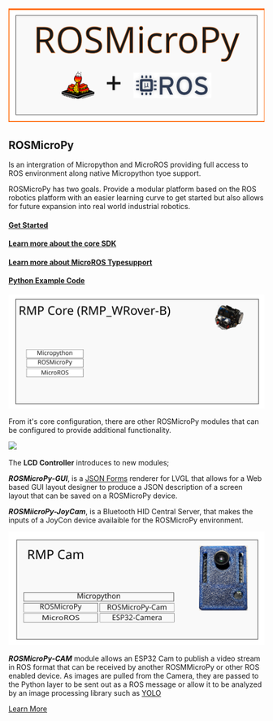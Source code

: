 ![](docs/images/ROSMicroPyHeader.svg)

## ROSMicroPy
Is an intergration of Micropython and MicroROS 
providing full access to ROS environment along native Micropython tyoe support.

ROSMicroPy has two goals.
Provide a modular platform based on the ROS robotics platform with an easier learning curve to get started but also allows for future expansion into real world industrial robotics. 


#### [Get Started](docs/LearnMore.md)
#### [Learn more about the core SDK](docs/rosmicropy-sdk/README.md)
#### [Learn more about MicroROS Typesupport](docs/rosmicropy-sdk/docs/mp_uros_dataTypeParser.md)
#### [Python Example Code](./python_example_code/README.md)

![](docs/images/RMP_CoreStack.svg)

From it's core configuration, there are other ROSMicroPy modules that can be configured to provide additional functionality. 

![](docs/images/RMP_LCD_Stack.svg)

The **LCD Controller** introduces to new modules;

***ROSMicroPy-GUI***, is a [JSON Forms](https://jsonforms.io/) renderer for LVGL that allows for a Web based GUI layout designer to produce a JSON description of a screen layout that can be saved on a ROSMicroPy device.

***ROSMiicroPy-JoyCam***, is a Bluetooth HID Central Server, that makes the inputs of a JoyCon device availaible for the ROSMicroPy environment. 

![](docs/images/RMP_Cam_Stack.svg)

***ROSMicroPy-CAM*** module allows an ESP32 Cam to publish a video stream in ROS format that can be received by another ROSMMicroPy or other ROS enabled device. As images are pulled from the Camera, they are passed to the Python layer to be sent out as a ROS message or allow it to be analyzed by an image processing library such as [YOLO](https://www.kdnuggets.com/2018/09/object-detection-image-classification-yolo.html)

[Learn More](docs/LearnMore.md)